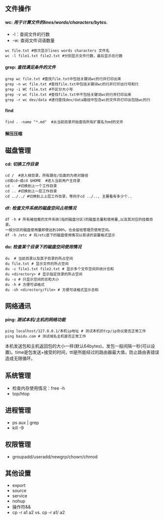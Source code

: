 ## 文件操作

#### wc: *用于计算文件的lines/words/characters/bytes*.
* -l：查阅文件的行数 
* -w: 查阅文件词语数量
 
```
wc file.txt #依次显示lines words characters 文件名
wc -l file1.txt file2.txt #分别显示文件行数，最后显示总行数
```
#### grep: *查找满足条件的文件*
```
grep wc file.txt #查找file.txt中包括关键词wc的行并打印出来
grep -n wc file.txt #查找file.txt中包括关键词wc的行并打印出行号和行
grep -i WC file.txt #不区分大小写
grep -v wc file.txt #查找file.txt中不包括关键词wc的行并打印出来
grep -r wc dev/data #递归查找dev/data路径中包含wc的文件并打印出包括wc的行

```
#### find	
```
find . -name "*.md"  #从当前目录开始查找所有扩展名为md的文件 
```
#### 解压压缩

## 磁盘管理
#### cd: *切换工作目录*
```
cd /  #进入根目录，所有跟在/后面的为绝对路径
cd或cd~或cd $HOME  #进入当前用户主目录
cd -  #切换到上一个工作目录
cd .. #切换到上一层工作目录
cd ../../ #切换到上上层工作目录，等同于cd ../.., 主要看有多少个..
```
#### df: *检查文件系统的磁盘空间占用情况*
```
df -h # 所有被挂载的文件系统(指的磁盘分区)的磁盘总量和使用量,以及其对应的挂载目录。
一般分区的磁盘使用量即使达到100%，也会留给管理员使用空间。
df -h /etc # 将/etc底下的磁盘使用情况以易读的容量格式显示
```
#### du: *检查某个目录下的磁盘空间使用情况*
```
du  # 当前目录以及其子目录的所占空间
du file.txt # 显示文件的所占空间
du -c file1.txt file2.txt # 显示多个文件空间并统计总和
du <directory> # 显示指定目录的所占空间
du -s # 只显示空间的总和大小
du -h # 方便可读格式
du -sh <directory/file> # 方便可读格式显示总和
```

## 网络通讯
#### ping: *测试本机/主机的网络功能*
```
ping localhost/127.0.0.1/本机ip地址 # 测试本机的tcp/ip协议是否正常工作
ping baidu.com # 测试域名主机是否正常工作
```
本机发送包和主机返回包的大小一样(默认64bytes)，发包一般间隔一秒(可以设置)。time是包发送+接受的时间，ttl是所能经过的路由器最大值，防止路由表错误造成无限循环。

## 系统管理
* 检查内存使用情况：free -h
* top/htop

## 进程管理

* ps aux | grep <name>
* kill -9 <pid>

## 权限管理

* groupadd/useradd/newgrp/chown/chmod

## 其他设置

* export
* source
* service
* nohup
* 操作符&&
* cp -r a1 a2  vs. cp -r a1/ a2